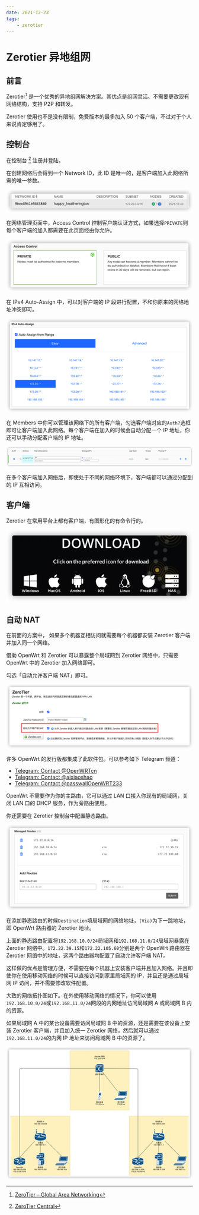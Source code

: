 ```yaml
---
date: 2021-12-23
tags:
    - zerotier
---
```


# Zerotier 异地组网

## 前言

Zerotier[^1] 是一个优秀的异地组网解决方案。其优点是组网灵活、不需要更改现有网络结构，支持 P2P 和转发。

Zerotier 使用也不是没有限制，免费版本的最多加入 50 个客户端，不过对于个人来说肯定够用了。

<!-- more -->

## 控制台

在控制台 [^2] 注册并登陆。

在创建网络后会得到一个 Network ID，此 ID 是唯一的，是客户端加入此网络所需的唯一参数。

![image-20211223012353090](zerotier.assets/image-20211223012353090.png)

在网络管理页面中，Access Control 控制客户端认证方式，如果选择`PRIVATE`则每个客户端的加入都需要在此页面经由你允许。

![image-20211223012418452](zerotier.assets/image-20211223012418452.png)

在 IPv4 Auto-Assign 中，可以对客户端的 IP 段进行配置，不和你原来的网络地址冲突即可。

![image-20211223012631035](zerotier.assets/image-20211223012631035.png)

在 Members 中你可以管理该网络下的所有客户端，勾选客户端对应的`Auth?`选框即可让客户端加入此网络。每个客户端在加入的时候会自动分配一个 IP 地址，你还可以手动分配客户端的 IP 地址。

![image-20211223012842109](zerotier.assets/image-20211223012842109.png)

在多个客户端加入网络后，即使处于不同的网络环境下，客户端都可以通过分配到的 IP 互相访问。

## 客户端

Zerotier 在常用平台上都有客户端，有图形化的有命令行的。

![image-20211223011629303](zerotier.assets/image-20211223011629303.png)

## 自动 NAT

在前面的方案中， 如果多个机器互相访问就需要每个机器都安装 Zerotier 客户端并加入同一个网络。

借助 OpenWrt 和 Zerotier 可以暴露整个局域网到 Zerotier 网络中，只需要 OpenWrt 中的 Zerotier 加入网络即可。

勾选「自动允许客户端 NAT」即可。

![image-20211223014114997](zerotier.assets/image-20211223014114997.png)

许多 OpenWrt 的发行版都集成了此软件包。可以参考如下 Telegram 频道：

- [Telegram: Contact @OpenWRTcn](https://t.me/OpenWRTcn)
- [Telegram: Contact @aixiaoshao](https://t.me/aixiaoshao)
- [Telegram: Contact @passwallOpenWRT233](https://t.me/passwallOpenWRT233)

OpenWrt 不需要作为你的主路由，它可以通过 LAN 口接入你现有的局域网，关闭 LAN 口的 DHCP 服务，作为旁路由使用。

你还需要在 Zerotier 控制台中配置静态路由。

![image-20211223014932675](zerotier.assets/image-20211223014932675.png)

在添加静态路由的时候`Destination`填局域网的网络地址，`(Via)`为下一跳地址，即 OpenWrt 路由器的 Zerotier 地址。

上面的静态路由配置将`192.168.10.0/24`局域网和`192.168.11.0/24`局域网暴露在 Zerotier 网络中。`172.22.39.15`和`172.22.105.60`分别是两个 OpenWrt 路由器在 Zerotier 网络中的地址，这两个路由器均配置了自动允许客户端 NAT。

这样做的优点是管理方便，不需要在每个机器上安装客户端并且加入网络。并且即使你在使用移动网络的时候可以直接访问到家里局域网的 IP，并且还是通过局域网 IP 访问，并不需要修改软件配置。

大致的网络拓扑图如下。在外使用移动网络的情况下，你可以使用`192.168.10.0/24`或`192.168.11.0/24`网段的内网地址访问局域网 A 或局域网 B 内的资源。

如果局域网 A 中的某台设备需要访问局域网 B 中的资源，还是需要在该设备上安装 Zerotier 客户端，并且加入统一 Zerotier 网络，然后就可以通过`192.168.11.0/24`的内网  IP 地址来访问局域网 B 中的资源了。

![image-20211223022539047](zerotier.assets/image-20211223022539047.png)

[^1]: [ZeroTier – Global Area Networking](https://www.zerotier.com/)
[^2]: [ZeroTier Central](https://my.zerotier.com/network)
